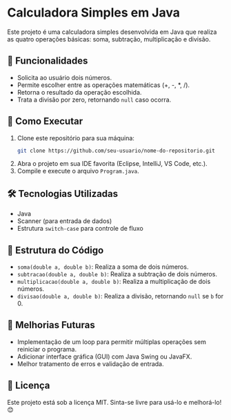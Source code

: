 # Calculadora Simples em Java

Este projeto é uma calculadora simples desenvolvida em Java que realiza as quatro operações básicas: soma, subtração, multiplicação e divisão.

## 📌 Funcionalidades
- Solicita ao usuário dois números.
- Permite escolher entre as operações matemáticas (+, -, *, /).
- Retorna o resultado da operação escolhida.
- Trata a divisão por zero, retornando `null` caso ocorra.

## 🚀 Como Executar
1. Clone este repositório para sua máquina:
   ```sh
   git clone https://github.com/seu-usuario/nome-do-repositorio.git
   ```
2. Abra o projeto em sua IDE favorita (Eclipse, IntelliJ, VS Code, etc.).
3. Compile e execute o arquivo `Program.java`.

## 🛠 Tecnologias Utilizadas
- Java
- Scanner (para entrada de dados)
- Estrutura `switch-case` para controle de fluxo

## 📌 Estrutura do Código
- `soma(double a, double b)`: Realiza a soma de dois números.
- `subtracao(double a, double b)`: Realiza a subtração de dois números.
- `multiplicacao(double a, double b)`: Realiza a multiplicação de dois números.
- `divisao(double a, double b)`: Realiza a divisão, retornando `null` se `b` for 0.

## 📢 Melhorias Futuras
- Implementação de um loop para permitir múltiplas operações sem reiniciar o programa.
- Adicionar interface gráfica (GUI) com Java Swing ou JavaFX.
- Melhor tratamento de erros e validação de entrada.

## 📄 Licença
Este projeto está sob a licença MIT. Sinta-se livre para usá-lo e melhorá-lo! 😊

